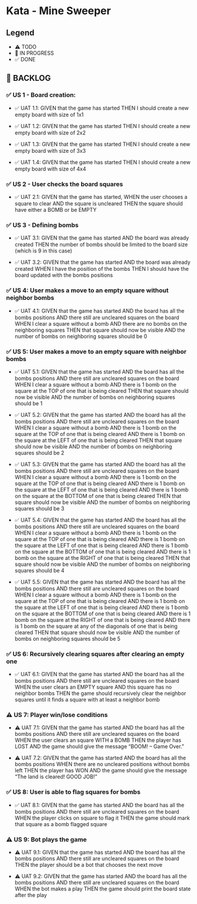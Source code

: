 # Kata - Mine Sweeper

## Legend

- ⚠ TODO
- 🚧 IN PROGRESS
- ✅ DONE

## 🔖 BACKLOG

### ✅ US 1 - Board creation:

- ✅ UAT 1.1:
  GIVEN that the game has started
  THEN I should create a new empty board with size of 1x1

- ✅ UAT 1.2:
  GIVEN that the game has started
  THEN I should create a new empty board with size of 2x2

- ✅ UAT 1.3:
  GIVEN that the game has started
  THEN I should create a new empty board with size of 3x3

- ✅ UAT 1.4:
  GIVEN that the game has started
  THEN I should create a new empty board with size of 4x4

### ✅ US 2 - User checks the board squares

- ✅ UAT 2.1:
  GIVEN that the game has started,
  WHEN the user chooses a square to clear
  AND the square is uncleared
  THEN the square should have either a BOMB or be EMPTY

### ✅ US 3 - Defining bombs

- ✅ UAT 3.1:
  GIVEN that the game has started
  AND the board was already created
  THEN the number of bombs should be limited to the board size (which is 9 in this case)

- ✅ UAT 3.2:
  GIVEN that the game has started
  AND the board was already created
  WHEN I have the position of the bombs
  THEN I should have the board updated with the bombs positions

### ✅ US 4: User makes a move to an empty square without neighbor bombs

- ✅ UAT 4.1:
  GIVEN that the game has started
  AND the board has all the bombs positions
  AND there still are uncleared squares on the board
  WHEN I clear a square without a bomb
  AND there are no bombs on the neighboring squares
  THEN that square should now be visible
  AND the number of bombs on neighboring squares should be 0

### ✅ US 5: User makes a move to an empty square with neighbor bombs

- ✅ UAT 5.1:
  GIVEN that the game has started
  AND the board has all the bombs positions
  AND there still are uncleared squares on the board
  WHEN I clear a square without a bomb
  AND there is 1 bomb on the square at the TOP of one that is being cleared
  THEN that square should now be visible
  AND the number of bombs on neighboring squares should be 1

- ✅ UAT 5.2:
  GIVEN that the game has started
  AND the board has all the bombs positions
  AND there still are uncleared squares on the board
  WHEN I clear a square without a bomb
  AND there is 1 bomb on the square at the TOP of one that is being cleared
  AND there is 1 bomb on the square at the LEFT of one that is being cleared
  THEN that square should now be visible
  AND the number of bombs on neighboring squares should be 2

- ✅ UAT 5.3:
  GIVEN that the game has started
  AND the board has all the bombs positions
  AND there still are uncleared squares on the board
  WHEN I clear a square without a bomb
  AND there is 1 bomb on the square at the TOP of one that is being cleared
  AND there is 1 bomb on the square at the LEFT of one that is being cleared
  AND there is 1 bomb on the square at the BOTTOM of one that is being cleared
  THEN that square should now be visible
  AND the number of bombs on neighboring squares should be 3

- ✅ UAT 5.4:
  GIVEN that the game has started
  AND the board has all the bombs positions
  AND there still are uncleared squares on the board
  WHEN I clear a square without a bomb
  AND there is 1 bomb on the square at the TOP of one that is being cleared
  AND there is 1 bomb on the square at the LEFT of one that is being cleared
  AND there is 1 bomb on the square at the BOTTOM of one that is being cleared
  AND there is 1 bomb on the square at the RIGHT of one that is being cleared
  THEN that square should now be visible
  AND the number of bombs on neighboring squares should be 4

- ✅ UAT 5.5:
  GIVEN that the game has started
  AND the board has all the bombs positions
  AND there still are uncleared squares on the board
  WHEN I clear a square without a bomb
  AND there is 1 bomb on the square at the TOP of one that is being cleared
  AND there is 1 bomb on the square at the LEFT of one that is being cleared
  AND there is 1 bomb on the square at the BOTTOM of one that is being cleared
  AND there is 1 bomb on the square at the RIGHT of one that is being cleared
  AND there is 1 bomb on the square at any of the diagonals of one that is being cleared
  THEN that square should now be visible
  AND the number of bombs on neighboring squares should be 5

### ✅ US 6: Recursively clearing squares after clearing an empty one

- ✅ UAT 6.1:
  GIVEN that the game has started
  AND the board has all the bombs positions
  AND there still are uncleared squares on the board
  WHEN the user clears an EMPTY square
  AND this square has no neighbor bombs
  THEN the game should recursively clear the neighbor squares until it finds a square with at least a neighbor bomb

### ⚠ US 7: Player win/lose conditions

- ⚠ UAT 7.1:
  GIVEN that the game has started
  AND the board has all the bombs positions
  AND there still are uncleared squares on the board
  WHEN the user clears an square WITH a BOMB
  THEN the player has LOST
  AND the game should give the message “BOOM! – Game Over.”

- ⚠ UAT 7.2:
  GIVEN that the game has started
  AND the board has all the bombs positions
  WHEN there are no uncleared positions without bombs left
  THEN the player has WON
  AND the game should give the message “The land is cleared! GOOD JOB!”

### ✅ US 8: User is able to flag squares for bombs

- ✅ UAT 8.1:
  GIVEN that the game has started
  AND the board has all the bombs positions
  AND there still are uncleared squares on the board
  WHEN the player clicks on square to flag it
  THEN the game should mark that square as a bomb flagged square

### ⚠ US 9: Bot plays the game

- ⚠ UAT 9.1:
  GIVEN that the game has started
  AND the board has all the bombs positions
  AND there still are uncleared squares on the board
  THEN the player should be a bot that chooses the next move

- ⚠ UAT 9.2:
  GIVEN that the game has started
  AND the board has all the bombs positions
  AND there still are uncleared squares on the board
  WHEN the bot makes a play
  THEN the game should print the board state after the play
